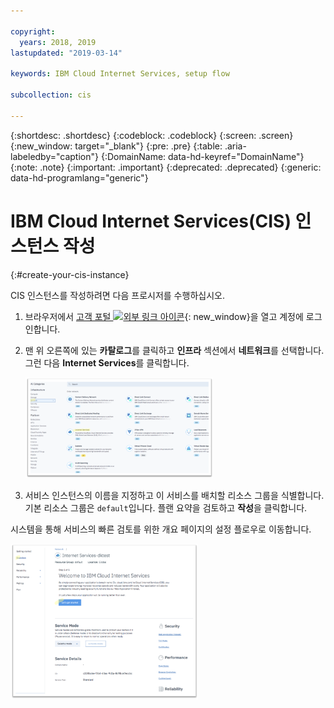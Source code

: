```yaml
---

copyright:
  years: 2018, 2019
lastupdated: "2019-03-14"

keywords: IBM Cloud Internet Services, setup flow

subcollection: cis

---
```


{:shortdesc: .shortdesc}
{:codeblock: .codeblock}
{:screen: .screen}
{:new_window: target="_blank"}
{:pre: .pre}
{:table: .aria-labeledby="caption"}
{:DomainName: data-hd-keyref="DomainName"}
{:note: .note}
{:important: .important}
{:deprecated: .deprecated}
{:generic: data-hd-programlang="generic"}

# IBM Cloud Internet Services(CIS) 인스턴스 작성
{:#create-your-cis-instance}

CIS 인스턴스를 작성하려면 다음 프로시저를 수행하십시오.

1. 브라우저에서 [고객 포털 ![외부 링크 아이콘](../../icons/launch-glyph.svg "외부 링크 아이콘")](https://{DomainName}/){: new_window}을 열고 계정에 로그인합니다. 
2. 맨 위 오른쪽에 있는 **카탈로그**를 클릭하고 **인프라** 섹션에서 **네트워크**를 선택합니다. 그런 다음 **Internet Services**를 클릭합니다.

   <img src="images/reliability0.png" alt="그림" style="width: 300px;"/>

3. 서비스 인스턴스의 이름을 지정하고 이 서비스를 배치할 리소스 그룹을 식별합니다. 기본 리소스 그룹은 `default`입니다. 플랜 요약을 검토하고 **작성**을 클릭합니다.
    
시스템을 통해 서비스의 빠른 검토를 위한 개요 페이지의 설정 플로우로 이동합니다.
    
<img src="images/reliability2.png" alt="그림" style="width: 300px;"/>
